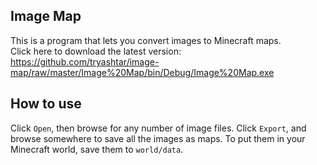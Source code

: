 ## Image Map
This is a program that lets you convert images to Minecraft maps.  
Click here to download the latest version:  
https://github.com/tryashtar/image-map/raw/master/Image%20Map/bin/Debug/Image%20Map.exe

## How to use
Click `Open`, then browse for any number of image files. Click `Export`, and browse somewhere to save all the images as maps. To put them in your Minecraft world, save them to `world/data`.
